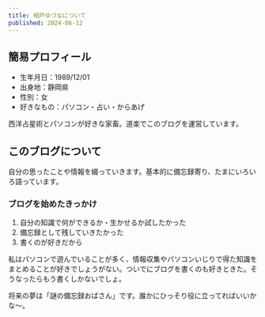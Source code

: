 ```yaml
---
title: 相戸ゆづなについて
published: 2024-06-12
---
```


## 簡易プロフィール

- 生年月日：1989/12/01
- 出身地：静岡県
- 性別：女
- 好きなもの：パソコン・占い・からあげ

西洋占星術とパソコンが好きな家畜。道楽でこのブログを運営しています。

## このブログについて

自分の思ったことや情報を綴っていきます。基本的に備忘録寄り、たまにいろいろ語っています。

### ブログを始めたきっかけ

1. 自分の知識で何ができるか・生かせるか試したかった
2. 備忘録として残していきたかった
3. 書くのが好きだから

私はパソコンで遊んでいることが多く、情報収集やパソコンいじりで得た知識をまとめることが好きでしょうがない。ついでにブログを書くのも好きときた。そうなったらもう書くしかないでしょ。

将来の夢は「謎の備忘録おばさん」です。誰かにひっそり役に立ってればいいかな～。
